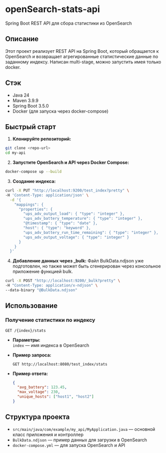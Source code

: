 # openSearch-stats-api

Spring Boot REST API для сбора статистики из OpenSearch

## Описание

Этот проект реализует REST API на Spring Boot, который обращается к OpenSearch и возвращает агрегированные статистические данные по заданному индексу.
Написан multi-stage, можно запустить имея только docker.

## Стэк

- Java 24
- Maven 3.9.9
- Spring Boot 3.5.0
- Docker (для запуска через docker-compose)

## Быстрый старт

1. **Клонируйте репозиторий:**
  ```bash
  git clone <repo-url>
  cd my-api
  ```

2. **Запустите OpenSearch и API через Docker Compose:**
  ```bash
  docker-compose up --build
  ```

3. **Создание индекса:**
  ```bash
  curl -X PUT "http://localhost:9200/test_index?pretty" \
  -H 'Content-Type: application/json' \
    -d '{
      "mappings": {
        "properties": {
          "ups_adv_output_load": { "type": "integer" },
          "ups_adv_battery_temperature": { "type": "integer" },
          "@timestamp": { "type": "date" },
          "host": { "type": "keyword" },
          "ups_adv_battery_run_time_remaining": { "type": "integer" },
          "ups_adv_output_voltage": { "type": "integer" }
        }
      }
    }'
  ```

4. **Добавление данных через _bulk:**
Файл BulkData.ndjson уже подготовлен, но также может быть сгенерирован через консольное приложение функцией bulk.

  ```bash
  curl -X POST "http://localhost:9200/_bulk?pretty" \
  -H "Content-Type: application/x-ndjson" \
  --data-binary "@BulkData.ndjson"
  ```

## Использование

### Получение статистики по индексу

`GET /{index}/stats`

- **Параметры:**  
  `index` — имя индекса в OpenSearch

- **Пример запроса:**
  ```
  GET http://localhost:8080/test_index/stats
  ```

- **Пример ответа:**
  ```json
  {
    "avg_battery": 123.45,
    "max_voltage": 230,
    "unique_hosts": ["host1", "host2"]
  }
  ```

## Структура проекта

- `src/main/java/com/example/my_api/MyApplication.java` — основной класс приложения и контроллер
- `BulkData.ndjson` — пример данных для загрузки в OpenSearch
- `docker-compose.yml` — для запуска OpenSearch и API
